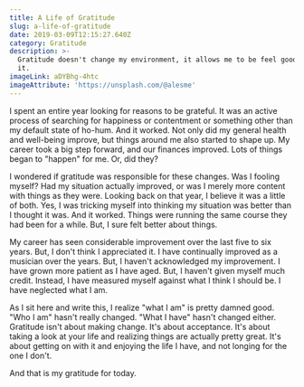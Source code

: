 ```yaml
---
title: A Life of Gratitude
slug: a-life-of-gratitude
date: 2019-03-09T12:15:27.640Z
category: Gratitude
description: >-
  Gratitude doesn't change my environment, it allows me to be feel good about
  it.
imageLink: aDYBhg-4htc
imageAttribute: 'https://unsplash.com/@alesme'
---
```

I spent an entire year looking for reasons to be grateful. It was an active process of searching for happiness or contentment or something other than my default state of ho-hum. And it worked. Not only did my general health and well-being improve, but things around me also started to shape up. My career took a big step forward, and our finances improved.  Lots of things began to "happen" for me. Or, did they?

I wondered if gratitude was responsible for these changes. Was I fooling myself? Had my situation actually improved, or was I merely more content with things as they were. Looking back on that year, I believe it was a little of both. Yes, I was tricking myself into thinking my situation was better than I thought it was. And it worked. Things were running the same course they had been for a while. But, I sure felt better about things. 

My career has seen considerable improvement over the last five to six years. But, I don't think I appreciated it. I have continually improved as a musician over the years. But, I haven't acknowledged my improvement. I have grown more patient as I have aged. But, I haven't given myself much credit. Instead, I have measured myself against what I think I should be. I have neglected what I am.

As I sit here and write this, I realize "what I am" is pretty damned good. "Who I am" hasn't really changed. "What I have" hasn't changed either. Gratitude isn't about making change. It's about acceptance. It's about taking a look at your life and realizing things are actually pretty great. It's about getting on with it and enjoying the life I have, and not longing for the one I don't. 

And that is my gratitude for today.
